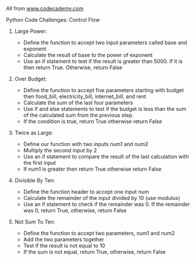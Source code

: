 All from www.codecademy.com

Python Code Challenges:
Control Flow

1. Large Power:
    - Define the function to accept two input parameters called base and exponent
    - Calculate the result of base to the power of exponent
    - Use an if statement to test if the result is greater than 5000. If it is then return True. Otherwise, return False

2. Over Budget:
    - Define the function to accept five parameters starting with budget then food_bill, electricity_bill, internet_bill, and rent
    - Calculate the sum of the last four parameters
    - Use if and else statements to test if the budget is less than the sum of the calculated sum from the previous step.
    - If the condition is true, return True otherwise return False

3. Twice as Large:
    - Define our function with two inputs num1 and num2
    - Multiply the second input by 2
    - Use an if statement to compare the result of the last calculation with the first input
    - If num1 is greater then return True otherwise return False

4. Divisible By Ten:
    - Define the function header to accept one input num
    - Calculate the remainder of the input divided by 10 (use modulus)
    - Use an if statement to check if the remainder was 0. If the remainder was 0, return True, otherwise, return False

5. Not Sum To Ten:
    - Define the function to accept two parameters, num1 and num2
    - Add the two parameters together
    - Test if the result is not equal to 10
    - If the sum is not equal, return True, otherwise, return False